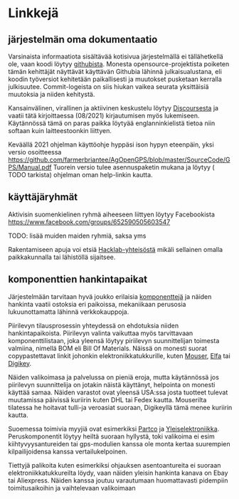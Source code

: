# Linkkejä

## järjestelmän oma dokumentaatio

Varsinaista informaatiota sisältävää kotisivua järjestelmällä ei tällähetkellä ole, vaan koodi löytyy [githubista](https://github.com/farmerbriantee/AgOpenGPS). Monesta opensource-projektista poiketen tämän kehittäjät näyttävät käyttävän Githubia lähinnä julkaisualustana, eli koodin työversiot kehitetään paikallisesti ja muutokset pusketaan kerralla julkisuutee. Commit-logeista on siis hiukan vaikea seurata yksittäisiä muutoksia ja niiden kehitystä.

Kansainvälinen, virallinen ja aktiivinen keskustelu löytyy [Discoursesta](https://agopengps.discourse.group) ja vaatii tätä kirjoittaessa (08/2021) kirjautumisen myös lukemiseen. Käytännössä tämä on paras paikka löytyää englanninkielistä tietoa niin softaan kuin laitteestoonkin liittyen.

Keväällä 2021 ohjelman käyttöohje hyppäsi ison hypyn eteenpäin, yksi versio osoitteessa https://github.com/farmerbriantee/AgOpenGPS/blob/master/SourceCode/GPS/Manual.pdf
Tuorein versio tulee asennuspaketin mukana ja löytyy ( TODO tarkista) ohjelman oman help-linkin kautta.


## käyttäjäryhmät

Aktivisin suomenkielinen ryhmä aiheeseen liittyen löytyy Facebookista https://www.facebook.com/groups/652590505603547

TODO: lisää muiden maiden ryhmiä, saksa yms

Rakentamiseen apuja voi etsiä [Hacklab-yhteisöstä](https://hacklab.fi/) mikäli sellainen omalla paikkakunnalla tai lähistöllä sijaitsee.

## komponenttien hankintapaikat

Järjestelmään tarvitaan hyvä joukko erilaisia [komponenttejä](osat.md) ja näiden hankinta vaatii ostoksia eri paikoissa, mekaniikaan perusosia lukuunottamatta lähinnä verkkokauppoja.

Piirilevyn tilausprosessin yhteydessä on ehdotuksia niiden hankintapaikoista. Piirilevyn valinta vaikuttaa myös tarvittavaan komponenttilistaan, joka yleensä löytyy piriilevyn suunnittelijan toimesta valmiina, nimellä BOM eli Bill Of Materials. Näissä on monesti suorat copypastettavat linkit johonkin elektroniikkatukkurille, kuten [Mouser](https://www.mouser.fi/), [Elfa](https://www.elfadistrelec.fi/) tai [Digikey](https://www.digikey.fi/).

Näiden valikoimasa ja palvelussa on pieniä eroja, mutta käytännössä jos piirilevyn suunnittelija on jotakin näistä käyttänyt, helpointa on monesti käyttää samaa. Näiden varastot ovat yleensä USA:ssa josta tuotteet tulevat muutamissa päivissä kuriirin kuten DHL tai Fedex kautta. Mouserilta tilatessa he hoitavat tulli-ja veroasiat suoraan, Digikeyllä tämä menee kuriirin kautta.


Suoemessa toimivia myyjiä ovat esimerkiksi [Partco](https://www.partco.fi/fi/) ja [Yleiselektroniikka](https://www.yeint.fi/). Peruskomponentit löytyy heiltä suoraan hyllystä, toki valikoima ei esim kiihtyvyysantureiden tai gps-modulien kanssa ole monta kertaa suurempien kilpailijoidensa kanssa vertailukelpoinen.

Tiettyjä palikoita kuten esimerkiksi ohjauksen asentoantureita ei suoraan elektroniikkatukkureilta löydy, vaan näiden yleisin hankinta kanava on Ebay tai Aliexpress. Näiden kanssa joutuu varautumaan huomattavasti pidempiin toimitusaikoihin ja vaihtelevaan valikoimaan
